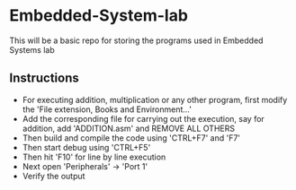 # Embedded-System-lab
This will be a basic repo for storing the programs used in Embedded Systems lab

## Instructions

- For executing addition, multiplication or any other program, first modify the 'File extension, Books and Environment...'
- Add the corresponding file for carrying out the execution, say for addition, add 'ADDITION.asm' and REMOVE ALL OTHERS
- Then build and compile the code using 'CTRL+F7' and 'F7'
- Then start debug using 'CTRL+F5'
- Then hit 'F10' for line by line execution
- Next open 'Peripherals' -> 'Port 1'
- Verify the output 